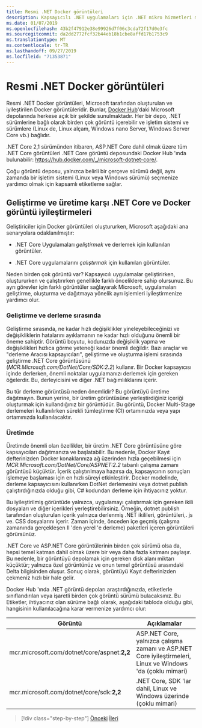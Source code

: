 ```yaml
---
title: Resmi .NET Docker görüntüleri
description: Kapsayıcılı .NET uygulamaları için .NET mikro hizmetleri mimarisi | Resmi .NET Docker görüntüleri
ms.date: 01/07/2019
ms.openlocfilehash: 43b2f47912e38e99926d7f06c3cda72f17d0e3fc
ms.sourcegitcommit: da2dd2772fcf32b44eb18b1cbe8affd17b1753c9
ms.translationtype: MT
ms.contentlocale: tr-TR
ms.lasthandoff: 09/27/2019
ms.locfileid: "71353871"
---
```

# <a name="official-net-docker-images"></a>Resmi .NET Docker görüntüleri

Resmi .NET Docker görüntüleri, Microsoft tarafından oluşturulan ve iyileştirilen Docker görüntüleridir. Bunlar, [Docker Hub](https://hub.docker.com/u/microsoft/)'daki Microsoft depolarında herkese açık bir şekilde sunulmaktadır. Her bir depo, .NET sürümlerine bağlı olarak birden çok görüntü içerebilir ve işletim sistemi ve sürümlere (Linux de, Linux alçam, Windows nano Server, Windows Server Core vb.) bağlıdır.

.NET Core 2,1 sürümünden itibaren, ASP.NET Core dahil olmak üzere tüm .NET Core görüntüleri .NET Core görüntü deposundaki Docker Hub 'ında bulunabilir: <https://hub.docker.com/_/microsoft-dotnet-core/>.

Çoğu görüntü deposu, yalnızca belirli bir çerçeve sürümü değil, aynı zamanda bir işletim sistemi (Linux veya Windows sürümü) seçmenize yardımcı olmak için kapsamlı etiketleme sağlar.

## <a name="net-core-and-docker-image-optimizations-for-development-versus-production"></a>Geliştirme ve üretime karşı .NET Core ve Docker görüntü iyileştirmeleri

Geliştiriciler için Docker görüntüleri oluştururken, Microsoft aşağıdaki ana senaryolara odaklanılmıştır:

- .NET Core Uygulamaları *geliştirmek* ve derlemek için kullanılan görüntüler.

- .NET Core uygulamalarını *çalıştırmak* için kullanılan görüntüler.

Neden birden çok görüntü var? Kapsayıcılı uygulamalar geliştirirken, oluştururken ve çalıştırırken genellikle farklı önceliklere sahip olursunuz. Bu ayrı görevler için farklı görüntüler sağlayarak Microsoft, uygulamaları geliştirme, oluşturma ve dağıtmaya yönelik ayrı işlemleri iyileştirmenize yardımcı olur.

### <a name="during-development-and-build"></a>Geliştirme ve derleme sırasında

Geliştirme sırasında, ne kadar hızlı değişiklikler yineleyebileceğinizi ve değişikliklerin hatalarını ayıklamanın ne kadar hızlı olduğunu önemli bir öneme sahiptir. Görüntü boyutu, kodunuzda değişiklik yapma ve değişiklikleri hızlıca görme yeteneği kadar önemli değildir. Bazı araçlar ve "derleme Aracısı kapsayıcıları", geliştirme ve oluşturma işlemi sırasında geliştirme .NET Core görüntüsünü (*MCR.Microsoft.com/DotNet/Core/SDK:2.2*) kullanır. Bir Docker kapsayıcısı içinde derlerken, önemli noktalar uygulamanızı derlemek için gereken öğelerdir. Bu, derleyicisini ve diğer .NET bağımlılıklarını içerir.

Bu tür derleme görüntüsü neden önemlidir? Bu görüntüyü üretime dağıtmayın. Bunun yerine, bir üretim görüntüsüne yerleştirdiğiniz içeriği oluşturmak için kullandığınız bir görüntüdür. Bu görüntü, Docker Multi-Stage derlemeleri kullanılırken sürekli tümleştirme (CI) ortamınızda veya yapı ortamınızda kullanılacaktır.

### <a name="in-production"></a>Üretimde

Üretimde önemli olan özellikler, bir üretim .NET Core görüntüsüne göre kapsayıcıları dağıtmanıza ve başlatabilir. Bu nedenle, Docker Kayıt defterinizden Docker konaklarınıza ağ üzerinden hızla geçebilmesi için *MCR.Microsoft.com/DotNet/Core/ASPNET:2.2* tabanlı çalışma zamanı görüntüsü küçüktür. İçerik çalıştırılmaya hazırsa da, kapsayıcının sonuçları işlemeye başlaması için en hızlı süreyi etkinleştirir. Docker modelinde, derleme kapsayıcısını kullanırken DotNet derlemesini veya dotnet publish çalıştırdığınızda olduğu gibi, C\# kodundan derleme için ihtiyacınız yoktur.

Bu iyileştirilmiş görüntüde yalnızca, uygulamayı çalıştırmak için gereken ikili dosyaları ve diğer içerikleri yerleştirebilirsiniz. Örneğin, dotnet publish tarafından oluşturulan içerik yalnızca derlenmiş .NET ikilileri, görüntüleri,. js ve. CSS dosyalarını içerir. Zaman içinde, önceden içe geçmiş (çalışma zamanında gerçekleşen Il 'den yerel 'e derleme) paketleri içeren görüntüleri görürsünüz.

.NET Core ve ASP.NET Core görüntülerinin birden çok sürümü olsa da, hepsi temel katman dahil olmak üzere bir veya daha fazla katmanı paylaşır. Bu nedenle, bir görüntüyü depolamak için gereken disk alanı miktarı küçüktür; yalnızca özel görüntünüz ve onun temel görüntüsü arasındaki Delta bilgisinden oluşur. Sonuç olarak, görüntüyü Kayıt defterinizden çekmeniz hızlı bir hale gelir.

Docker Hub 'ında .NET görüntü depoları araştırdığınızda, etiketlerle sınıflandırılan veya işaretli birden çok görüntü sürümü bulacaksınız. Bu Etiketler, ihtiyacınız olan sürüme bağlı olarak, aşağıdaki tabloda olduğu gibi, hangisinin kullanılacağına karar vermenize yardımcı olur:

| Görüntü | Açıklamalar |
|-------|----------|
| mcr.microsoft.com/dotnet/core/aspnet:**2,2** | ASP.NET Core, yalnızca çalışma zamanı ve ASP.NET Core iyileştirmeleri, Linux ve Windows 'da (çoklu mimari) |
| mcr.microsoft.com/dotnet/core/sdk:**2,2** | .NET Core, SDK 'lar dahil, Linux ve Windows üzerinde (çoklu mimari) |

> [!div class="step-by-step"]
> [Önceki](net-container-os-targets.md)
> [İleri](../architect-microservice-container-applications/index.md)
